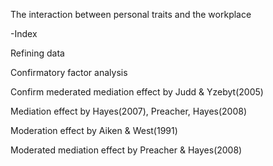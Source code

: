 The interaction between personal traits and the workplace

-Index

Refining data

Confirmatory factor analysis

Confirm mederated mediation effect by Judd & Yzebyt(2005)

Mediation effect by Hayes(2007), Preacher, Hayes(2008)

Moderation effect by Aiken & West(1991)

Moderated mediation effect by Preacher & Hayes(2008)